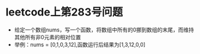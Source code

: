# leetcode上第283号问题
- 给定一个数组nums，写一个函数，将数组中所有的0挪到数组的末尾，而维持其他所有非0元素的相对位置
- 举例：nums = [0,1,0,3,12],函数运行后结果为[1,3,12,0,0]